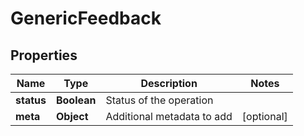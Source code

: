 
# GenericFeedback

## Properties
Name | Type | Description | Notes
------------ | ------------- | ------------- | -------------
**status** | **Boolean** | Status of the operation | 
**meta** | **Object** | Additional metadata to add |  [optional]



